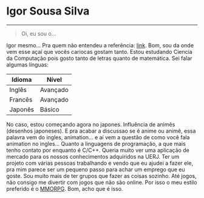 # Igor Sousa Silva
---
>Oi, eu sou o...

Igor mesmo... Pra quem não entendeu a referência: [link](https://www.youtube.com/watch?v=xbJB71BBfKA). Bom, sou da onde vem esse açaí que vocês cariocas gostam tanto. Estou estudando Ciencia da Computação pois gosto tanto de letras quanto de matemática. Sei falar algumas línguas:

| Idioma | Nível |
| ------ | ----- |
| Inglês | Avançado |
| Francês | Avançado |
| Japonês | Básico |

No caso, estou começando agora no japones. Influência de animês (desenhos japoneses). E pra acabar a discussao se é anime ou animê, essa palavra vem do ingles, animation... e aí vem a questão de como você fala animation no ingles...
Quanto a linguagens de programação, a que mais tenho contato por enquanto é C/C++. Queria muito ver uma aplicação de mercado para os nossos conhecimentos adquiridos na UERJ. Ter um projeto com várias pessoas trabalhando e vendo que eu ajudei a fazer ele, pra mim parece ser um pequeno passo para achar um emprego que eu goste. Sou muito mais de ter grupos que fazer as coisas sozinho. Até jogos, não consigo me divertir com jogos que não são online. Por isso o meu estilo preferido é o [MMORPG](https://pt.wikipedia.org/wiki/Massively_multiplayer_online_role-playing_game). Bom, acho que é isso.